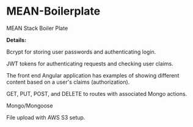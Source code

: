# MEAN-Boilerplate
MEAN Stack Boiler Plate

**Details:**

Bcrypt for storing user passwords and authenticating login.

JWT tokens for authenticating requests and checking user claims.

The front end Angular application has examples of showing different content based on a user's claims (authorization).

GET, PUT, POST, and DELETE to routes with associated Mongo actions.

Mongo/Mongoose

File upload with AWS S3 setup.
